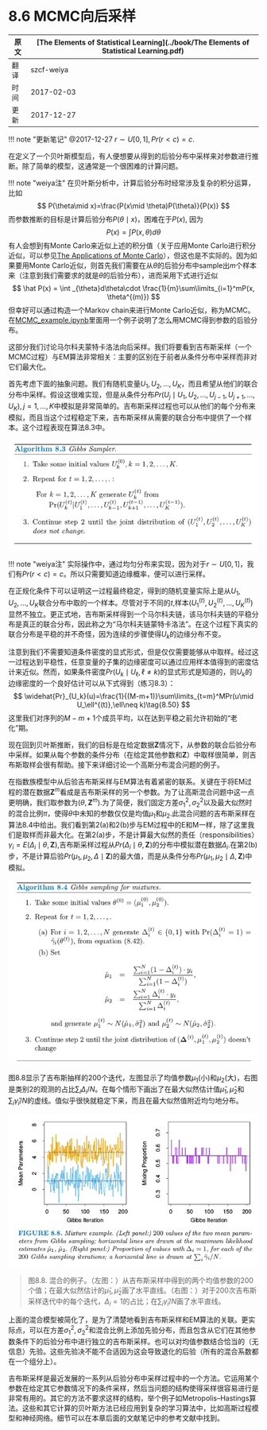# 8.6 MCMC向后采样

| 原文   | [The Elements of Statistical Learning](../book/The Elements of Statistical Learning.pdf) |
| ---- | ---------------------------------------- |
| 翻译   | szcf-weiya                               |
| 时间   | 2017-02-03                               |
|更新|2017-12-27|

!!! note "更新笔记"
    @2017-12-27 $r\sim U[0,1],Pr(r<c)=c$.

在定义了一个贝叶斯模型后，有人便想要从得到的后验分布中采样来对参数进行推断。除了简单的模型，这通常是一个很困难的计算问题。

!!! note "weiya注"
    在贝叶斯分析中，计算后验分布时经常涉及复杂的积分运算，比如
    $$
    P(\theta\mid x)=\frac{P(x\mid \theta)P(\theta)}{P(x)}
    $$
    而参数推断的目标是计算后验分布$P(\theta\mid x)$，困难在于$P(x)$, 因为
    $$
    P(x) = \int P(x, \theta)d\theta
    $$
    有人会想到有Monte Carlo来近似上述的积分值（关于应用Monte Carlo进行积分近似，可以参见[The Applications of Monte Carlo](https://stats.hohoweiya.xyz//montecarlo/2017/09/07/The-Need-of-Monte-Carlo/)），但这也是不实际的。因为如果要用Monte Carlo近似，则首先我们需要在从$\theta$的后验分布中sample出$m$个样本来（注意到我们需要求的就是$\theta$的后验分布），进而采用下式进行近似
    $$
    \hat P(x) = \int _{\theta}d\theta\cdot \frac{1}{m}\sum\limits_{i=1}^mP(x, \theta^{(m)})
    $$
    但幸好可以通过构造一个Markov chain来进行Monte Carlo近似，称为MCMC。在[MCMC_example.ipynb](http://nbviewer.jupyter.org/github/szcf-weiya/MonteCarlo/blob/master/MCMC/MCMC_example.ipynb)里面用一个例子说明了怎么用MCMC得到参数的后验分布。


这部分我们讨论马尔科夫蒙特卡洛法向后采样。我们将要看到吉布斯采样（一个MCMC过程）与EM算法非常相关：主要的区别在于前者从条件分布中采样而非对它们最大化。

首先考虑下面的抽象问题。我们有随机变量$U_1,U_2,\ldots,U_K$，而且希望从他们的联合分布中采样。假设这很难实现，但是从条件分布$Pr(U_j\mid U_1,U_2,\ldots,U_{j-1},U_{j+1},\ldots,U_K),j=1,\ldots,K$中模拟是非常简单的。吉布斯采样过程也可以从他们的每个分布来模拟，而且当这个过程稳定下来，吉布斯采样从需要的联合分布中提供了一个样本。这个过程表现在算法8.3中。

![](../img/08/alg8.3.png)

!!! note "weiya注"
    实际操作中，通过均匀分布来实现，因为对于$r\sim U[0,1]$，我们有$Pr(r<c)=c$。所以只需要知道边缘概率，便可以进行采样。

在正规化条件下可以证明这一过程最终稳定，得到的随机变量实际上是从$U_1,U_2,\ldots,U_K$联合分布中取的一个样本。尽管对于不同的$t$,样本$(U_1^{(t)},U_2^{(t)},\ldots,U_K^{(t)})$显然不独立。更正式地，吉布斯采样得到一个马尔科夫链，该马尔科夫链的平稳分布是真正的联合分布，因此称之为“马尔科夫链蒙特卡洛法”。在这个过程下真实的联合分布是平稳的并不奇怪，因为连续的步骤使得$U_k$的边缘分布不变。

注意到我们不需要知道条件密度的显式形式，但是仅仅需要能够从中取样。经过这一过程达到平稳性，任意变量的子集的边缘密度可以通过应用样本值得到的密度估计来近似。然而，如果条件密度$Pr(U_k\mid U_\ell,\ell\neq k)$的显式形式是知道的，则$U_k$的边缘密度的一个良好估计可以从下式得到（练习8.3）：
$$
\widehat{Pr}_{U_k}(u)=\frac{1}{(M-m+1)}\sum\limits_{t=m}^MPr(u\mid U_\ell^{(t)},\ell\neq k)\tag{8.50}
$$
这里我们对序列的$M-m+1$个成员平均，以在达到平稳之前允许初始的“老化”期。

现在回到贝叶斯推断，我们的目标是在给定数据$\mathbf Z$情况下，从参数的联合后验分布中采样。如果从每个参数的条件分布（在给定其他参数和$\mathbf Z$）中取样很简单，则吉布斯取样会很有帮助。接下来详细讨论一个高斯分布混合问题的例子。

在指数族模型中从后验吉布斯采样与EM算法有着紧密的联系。关键在于将EM过程的潜在数据$\mathbf Z^m$看成是吉布斯采样的另一个参数。为了让高斯混合问题中这一点更明确，我们取参数为$(\theta,\mathbf Z^m)$.为了简便，我们固定方差$\sigma_1^2,\sigma^2_2$以及最大似然时的混合比例$\pi$，使得$\theta$中未知的参数仅仅是均值$\mu_1$和$\mu_2$.此混合问题的吉布斯采样在算法8.4中给出。我们看到第2(a)和2(b)步与EM过程中的E和M一样，除了这里我们是取样而非最大化。在第2(a)步，不是计算最大似然的责任（responsibilities）$\gamma_i=E(\Delta_i\mid \theta,\mathbf Z)$,吉布斯采样过程从$Pr(\Delta_i\mid \theta,\mathbf Z)$的分布中模拟潜在数据$\Delta_i$.在第2(b)步，不是计算后验$Pr(\mu_1,\mu_2,\Delta\mid \mathbf Z)$的最大值，而是从条件分布$Pr(\mu_1,\mu_2\mid \Delta,\mathbf Z)$中模拟。

![](../img/08/alg8.4.png)

图8.8显示了吉布斯抽样的200个迭代，左图显示了均值参数$\mu_1$(小)和$\mu_2$(大)，右图是类别2的观测的占比$\sum_i\Delta_i/N$。在每个情形下画出了在最大似然估计值$\hat\mu_1,\hat\mu_2$和$\sum_i\hat\gamma_i/N$的虚线。值似乎很快就稳定下来，而且在最大似然值附近均匀地分布。

![](../img/08/fig8.8.png)

> 图8.8. 混合的例子。（左图：）从吉布斯采样中得到的两个均值参数的200个值；在最大似然估计的$\hat\mu_1,\hat\mu_2$画了水平直线。（右图：）对于200次吉布斯采样迭代中的每个迭代，$\Delta_i=1$的占比；在$\sum_i\hat\gamma_i/N$画了水平直线。

上面的混合模型被简化了，是为了清楚地看到吉布斯采样和EM算法的关联。更实际点，可以在方差$\sigma^2_1,\sigma^2_2$和混合比例上添加先验分布，而且包含从它们在其他参数条件下的后验分布中进行独立的吉布斯采样。也可以对均值参数结合恰当的（无信息）先验。这些先验决不能不合适因为这会导致退化的后验（所有的混合系数都在一个组分上）。

吉布斯采样是最近发展的一系列从后验分布中采样过程中的一个方法。它运用某个参数在给定其它参数情况下的条件采样，然后当问题的结构使得采样很容易进行是非常有用的。其它的方法不要求这样的结构，举个例子如Metropolis–Hastings算法。这些和其它计算的贝叶斯方法已经应用到复杂的学习算法中，比如高斯过程模型和神经网络。细节可以在本章后面的文献笔记中的参考文献中找到。
